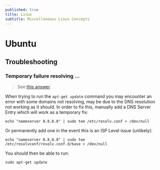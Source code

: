 ```yaml
---
published: true
title: Linux
subtitle: Miscellaneous Linux Concepts
---
```


# Ubuntu

## Troubleshooting

### Temporary failure resolving ...

> See [this answer](https://askubuntu.com/questions/91543/apt-get-update-fails-to-fetch-files-temporary-failure-resolving-error)

When trying to run the `apt-get update` command you may encounter an error with some domains not resolving, may be due to the DNS resolution not working as it should. In order to fix this, manually add a DNS Server Entry which will work as a temporary fix:

```
echo "nameserver 8.8.8.8" | sudo tee /etc/resolv.conf > /dev/null
```

Or permanently add one in the event this is an ISP Level issue (unlikely):

```
echo "nameserver 8.8.8.8" | sudo tee /etc/resolvconf/resolv.conf.d/base > /dev/null
```

You should then be able to run:

```
sudo apt-get update
```
